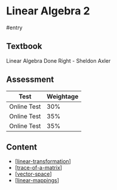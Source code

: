 # Linear Algebra 2

#entry

## Textbook
Linear Algebra Done Right - Sheldon Axler

## Assessment

| Test        | Weightage |
| ----------- | --------- |
| Online Test | 30%       |
| Online Test | 35%       |
| Online Test | 35%       |

## Content
- [[linear-transformation]]
- [[trace-of-a-matrix]]
- [[vector-space]]
- [[linear-mappings]]

[//begin]: # "Autogenerated link references for markdown compatibility"
[linear-transformation]: linear-transformation "Linear Transformation"
[trace-of-a-matrix]: trace-of-a-matrix "Trace of a Matrix"
[vector-space]: vector-space "Vector Space"
[linear-mappings]: linear-mappings "Linear Mappings"
[//end]: # "Autogenerated link references"